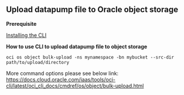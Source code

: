 ## Upload datapump file to Oracle object storage

**Prerequisite**

[Installing the CLI](https://docs.cloud.oracle.com/iaas/Content/API/SDKDocs/cliinstall.htm)

**How to use CLI to upload datapump file to object storage**

```
oci os object bulk-upload -ns mynamespace -bn mybucket --src-dir path/to/upload/directory
```

More command options please see below link:
https://docs.cloud.oracle.com/iaas/tools/oci-cli/latest/oci_cli_docs/cmdref/os/object/bulk-upload.html
